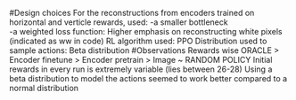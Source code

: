 #Design choices
For the reconstructions from encoders trained on horizontal and verticle rewards, used: 
-a smaller bottleneck  
-a weighted loss function: Higher emphasis on reconstructing white pixels (indicated as ww in code)
RL algorithm used: PPO
Distribution used to sample actions: Beta distribution
#Observations
Rewards wise ORACLE > Encoder finetune > Encoder pretrain > Image ~ RANDOM POLICY
Initial rewards in every run is extremely variable (lies between 26-28)
Using a beta distribution to model the actions seemed to work better compared to a normal distribution
